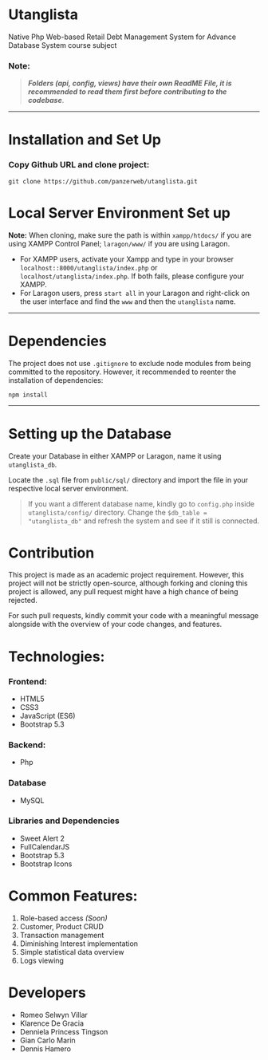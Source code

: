 # Utanglista
 Native Php Web-based Retail Debt Management System for Advance Database System course subject

### **Note:**
> ***Folders (api, config, views) have their own ReadME File, it is recommended to read them first before contributing to the codebase***. 

---
# Installation and Set Up
### Copy Github URL and clone project:

```
git clone https://github.com/panzerweb/utanglista.git
```

# Local Server Environment Set up
**Note:** When cloning, make sure the path is within `xampp/htdocs/` if you are using XAMPP Control Panel; `laragon/www/` if you are using Laragon.

- For XAMPP users, activate your Xampp and type in your browser `localhost::8000/utanglista/index.php` or `localhost/utanglista/index.php`. If both fails, please configure your XAMPP.
- For Laragon users, press `start all` in your Laragon and right-click on the user interface and find the `www` and then the `utanglista` name.

---
# Dependencies


The project does not use `.gitignore` to exclude node modules from being committed to the repository. However, it recommended to reenter the installation of dependencies:

```
npm install
```

---
# Setting up the Database
Create your Database in either XAMPP or Laragon, name it using `utanglista_db`.

Locate the `.sql` file from `public/sql/` directory and import the file in your respective local server environment.

> If you want a different database name, kindly go to `config.php` inside `utanglista/config/` directory. Change the `$db_table = "utanglista_db"` and refresh the system and see if it still is connected.

# Contribution
This project is made as an academic project requirement. However, this project will not be strictly open-source, although forking and cloning this project is allowed, any pull request might have a high chance of being rejected.

For such pull requests, kindly commit your code with a meaningful message alongside with the overview of your code changes, and features.

# Technologies:

### Frontend:
- HTML5
- CSS3
- JavaScript (ES6)
- Bootstrap 5.3
### Backend:
- Php
### Database
- MySQL
### Libraries and Dependencies
- Sweet Alert 2
- FullCalendarJS
- Bootstrap 5.3
- Bootstrap Icons

# Common Features:
1. Role-based access *(Soon)*
2. Customer, Product CRUD
3. Transaction management
4. Diminishing Interest implementation
5. Simple statistical data overview
6. Logs viewing

# Developers
- Romeo Selwyn Villar
- Klarence De Gracia
- Denniela Princess Tingson
- Gian Carlo Marin
- Dennis Hamero